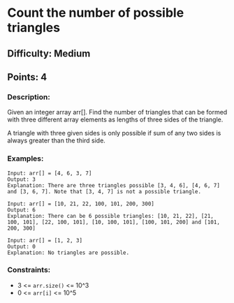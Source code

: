 # Count the number of possible triangles
## Difficulty: Medium
## Points: 4
### Description:
Given an integer array arr[]. Find the number of triangles that can be formed with three different array elements as lengths of three sides of the triangle. 

A triangle with three given sides is only possible if sum of any two sides is always greater than the third side.

### Examples:
```
Input: arr[] = [4, 6, 3, 7]
Output: 3
Explanation: There are three triangles possible [3, 4, 6], [4, 6, 7] and [3, 6, 7]. Note that [3, 4, 7] is not a possible triangle.  
```
```
Input: arr[] = [10, 21, 22, 100, 101, 200, 300]
Output: 6
Explanation: There can be 6 possible triangles: [10, 21, 22], [21, 100, 101], [22, 100, 101], [10, 100, 101], [100, 101, 200] and [101, 200, 300]
```
```
Input: arr[] = [1, 2, 3]
Output: 0
Explanation: No triangles are possible.
```

### Constraints:
- 3 <= `arr.size()` <= 10^3
- 0 <= `arr[i]` <= 10^5